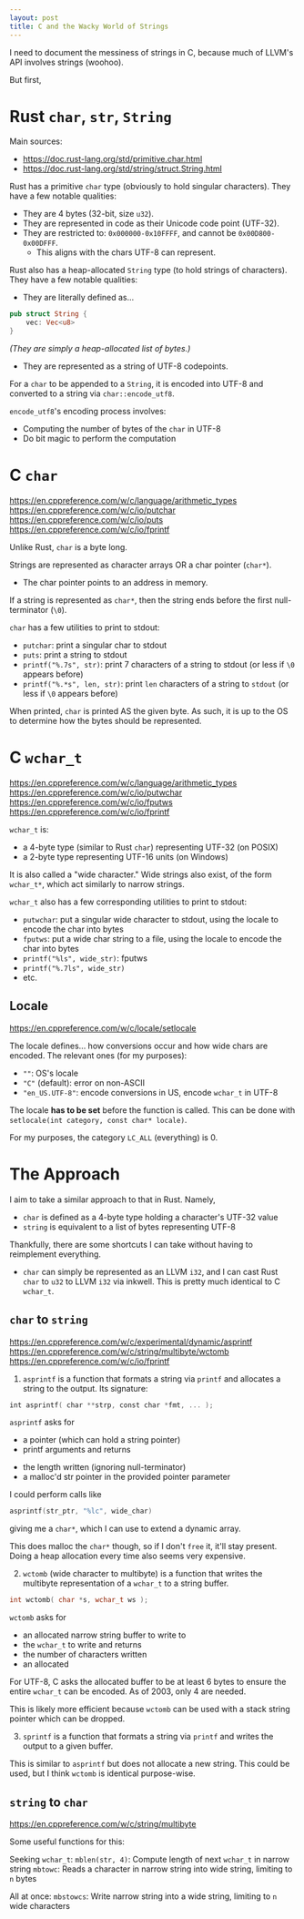 ```yaml
---
layout: post
title: C and the Wacky World of Strings
---
```


I need to document the messiness of strings in C, because much of LLVM's API involves strings (woohoo).

But first,

# Rust `char`, `str`, `String`

Main sources:
* https://doc.rust-lang.org/std/primitive.char.html
* https://doc.rust-lang.org/std/string/struct.String.html

Rust has a primitive `char` type (obviously to hold singular characters). They have a few notable qualities:
- They are 4 bytes (32-bit, size `u32`).
- They are represented in code as their Unicode code point (UTF-32).
- They are restricted to: `0x000000-0x10FFFF`, and cannot be `0x00D800-0x00DFFF`.
	- This aligns with the chars UTF-8 can represent.

Rust also has a heap-allocated `String` type (to hold strings of characters). They have a few notable qualities:
- They are literally defined as...
```rs
pub struct String {
	vec: Vec<u8>
}
```
*(They are simply a heap-allocated list of bytes.)*

- They are represented as a string of UTF-8 codepoints.

For a `char` to be appended to a `String`, it is encoded into UTF-8 and converted to a string via `char::encode_utf8`.

`encode_utf8`'s encoding process involves:
- Computing the number of bytes of the `char` in UTF-8
- Do bit magic to perform the computation

# C `char`

https://en.cppreference.com/w/c/language/arithmetic_types
https://en.cppreference.com/w/c/io/putchar
https://en.cppreference.com/w/c/io/puts
https://en.cppreference.com/w/c/io/fprintf

Unlike Rust, `char` is a byte long. 

Strings are represented as character arrays OR a char pointer (`char*`).
- The char pointer points to an address in memory. 

If a string is represented as `char*`, then the string ends before the first null-terminator (`\0`).

`char` has a few utilities to print to stdout:
- `putchar`: print a singular char to stdout
- `puts`: print a string to stdout
- `printf("%.7s", str)`: print 7 characters of a string to stdout (or less if `\0` appears before)
- `printf("%.*s", len, str)`: print `len` characters of a string to `stdout` (or less if `\0` appears before)

When printed, `char` is printed AS the given byte. As such, it is up to the OS to determine how the bytes should be represented.

# C `wchar_t`

https://en.cppreference.com/w/c/language/arithmetic_types
https://en.cppreference.com/w/c/io/putwchar
https://en.cppreference.com/w/c/io/fputws
https://en.cppreference.com/w/c/io/fprintf

`wchar_t` is: 
- a 4-byte type (similar to Rust `char`) representing UTF-32 (on POSIX)
- a 2-byte type representing UTF-16 units (on Windows)

It is also called a "wide character." Wide strings also exist, of the form `wchar_t*`, which act similarly to narrow strings.

`wchar_t` also has a few corresponding utilities to print to stdout:
- `putwchar`: put a singular wide character to stdout, using the locale to encode the char into bytes
- `fputws`: put a wide char string to a file, using the locale to encode the char into bytes
- `printf("%ls", wide_str)`: fputws
- `printf("%.7ls", wide_str)`
- etc.

## Locale

https://en.cppreference.com/w/c/locale/setlocale

The locale defines... how conversions occur and how wide chars are encoded. The relevant ones (for my purposes):
- `""`: OS's locale
- `"C"` (default): error on non-ASCII
- `"en_US.UTF-8"`: encode conversions in US, encode `wchar_t` in UTF-8

The locale **has to be set** before the function is called. This can be done with `setlocale(int category, const char* locale)`.

For my purposes, the category `LC_ALL` (everything) is 0.

# The Approach

I aim to take a similar approach to that in Rust. Namely,
- `char` is defined as a 4-byte type holding a character's UTF-32 value
- `string` is equivalent to a list of bytes representing UTF-8

Thankfully, there are some shortcuts I can take without having to reimplement everything.

- `char` can simply be represented as an LLVM `i32`, and I can cast Rust `char` to `u32` to LLVM `i32` via inkwell. This is pretty much identical to C `wchar_t`.

## `char` to `string`

https://en.cppreference.com/w/c/experimental/dynamic/asprintf
https://en.cppreference.com/w/c/string/multibyte/wctomb
https://en.cppreference.com/w/c/io/fprintf

1. `asprintf` is a function that formats a string via `printf` and allocates a string to the output. 
Its signature:
```c
int asprintf( char **strp, const char *fmt, ... );
```

`asprintf` asks for
* a pointer (which can hold a string pointer)
* printf arguments
and returns 
- the length written (ignoring null-terminator)
- a malloc'd str pointer in the provided pointer parameter

I could perform calls like
```c
asprintf(str_ptr, "%lc", wide_char)
```
giving me a `char*`, which I can use to extend a dynamic array.

This does malloc the `char*` though, so if I don't `free` it, it'll stay present. Doing a heap allocation every time also seems very expensive.

2. `wctomb` (wide character to multibyte) is a function that writes the multibyte representation of a `wchar_t` to a string buffer.
```c
int wctomb( char *s, wchar_t ws );
```

`wctomb` asks for
- an allocated narrow string buffer to write to
- the `wchar_t` to write
and returns
- the number of characters written
- an allocated 

For UTF-8, C asks the allocated buffer to be at least 6 bytes to ensure the entire `wchar_t` can be encoded. As of 2003, only 4 are needed.

This is likely more efficient because `wctomb` can be used with a stack string pointer which can be dropped.

3. `sprintf` is a function that formats a string via `printf` and writes the output to a given buffer.

This is similar to `asprintf` but does not allocate a new string. This could be used, but I think `wctomb` is identical purpose-wise.

## `string` to `char`

https://en.cppreference.com/w/c/string/multibyte

Some useful functions for this:

Seeking `wchar_t`:
`mblen(str, 4)`: Compute length of next `wchar_t` in narrow string
`mbtowc`: Reads a character in narrow string into wide string, limiting to `n` bytes

All at once:
`mbstowcs`: Write narrow string into a wide string, limiting to `n` wide characters